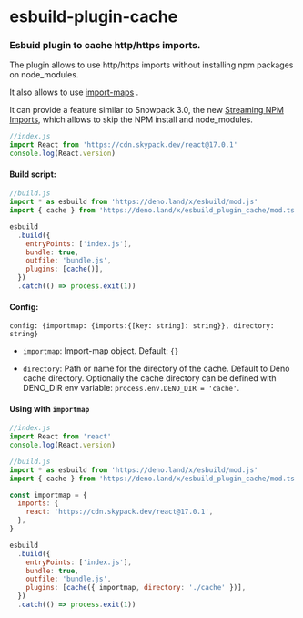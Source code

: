 # esbuild-plugin-cache

### Esbuid plugin to cache http/https imports.

The plugin allows to use http/https imports without installing npm packages on node_modules.

It also allows to use [import-maps](https://github.com/WICG/import-maps) .

It can provide a feature similar to Snowpack 3.0, the new [Streaming NPM Imports](https://www.snowpack.dev/posts/2020-12-03-snowpack-3-release-candidate), which allows to skip the NPM install and node_modules.

```javascript
//index.js
import React from 'https://cdn.skypack.dev/react@17.0.1'
console.log(React.version)
```

#### Build script:

```javascript
//build.js
import * as esbuild from 'https://deno.land/x/esbuild/mod.js'
import { cache } from 'https://deno.land/x/esbuild_plugin_cache/mod.ts'

esbuild
  .build({
    entryPoints: ['index.js'],
    bundle: true,
    outfile: 'bundle.js',
    plugins: [cache()],
  })
  .catch(() => process.exit(1))
```

#### Config:

`config: {importmap: {imports:{[key: string]: string}}, directory: string}`

- `importmap`: Import-map object. Default: `{}`

- `directory`: Path or name for the directory of the cache. Default to Deno cache directory. Optionally the cache directory can be defined with DENO_DIR env variable: `process.env.DENO_DIR = 'cache'`.

#### Using with `importmap`

```javascript
//index.js
import React from 'react'
console.log(React.version)
```

```javascript
//build.js
import * as esbuild from 'https://deno.land/x/esbuild/mod.js'
import { cache } from 'https://deno.land/x/esbuild_plugin_cache/mod.ts'

const importmap = {
  imports: {
    react: 'https://cdn.skypack.dev/react@17.0.1',
  },
}

esbuild
  .build({
    entryPoints: ['index.js'],
    bundle: true,
    outfile: 'bundle.js',
    plugins: [cache({ importmap, directory: './cache' })],
  })
  .catch(() => process.exit(1))
```

